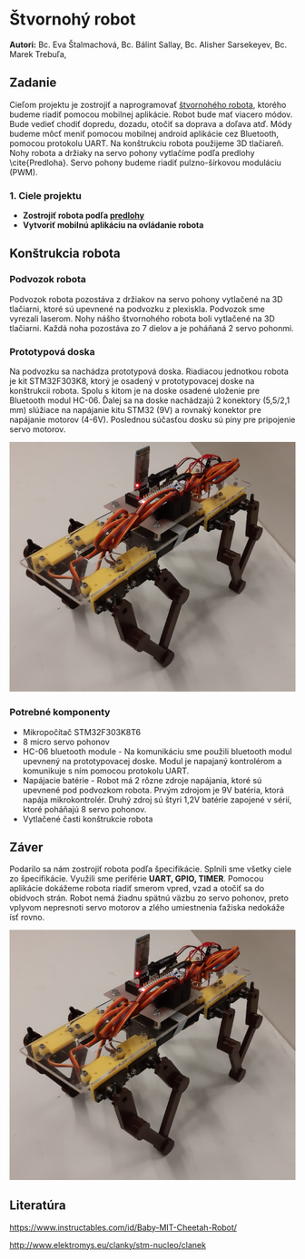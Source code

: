 # Štvornohý robot
__Autori:__ Bc. Eva Štalmachová, Bc. Bálint Sallay, Bc. Alisher Sarsekeyev, Bc. Marek Trebuľa,
 ## Zadanie

Cieľom projektu je zostrojiť a naprogramovať [štvornohého robota](https://www.youtube.com/watch?v=btEk4j-RCMY), ktorého budeme riadiť pomocou mobilnej aplikácie.
Robot bude mať viacero módov. Bude vedieť chodiť dopredu, dozadu, otočiť sa doprava a doľava atď. Módy budeme môcť
meniť pomocou mobilnej android aplikácie cez Bluetooth, pomocou protokolu UART. Na konštrukciu robota použijeme 3D
tlačiareň. Nohy robota a držiaky na servo pohony vytlačíme podľa predlohy \cite{Predloha}. Servo pohony budeme riadiť
pulzno-šírkovou moduláciu (PWM).

  ### 1. Ciele projektu
* __Zostrojiť robota podľa [predlohy](https://www.youtube.com/watch?v=btEk4j-RCMY)__
* __Vytvoriť mobilnú aplikáciu na ovládanie robota__

## Konštrukcia robota

### Podvozok robota

Podvozok robota pozostáva z držiakov na servo pohony vytlačené na 3D tlačiarni, ktoré sú upevnené na podvozku z plexiskla. Podvozok sme vyrezali laserom. Nohy nášho štvornohého robota boli vytlačené na 3D tlačiarni. Každá noha pozostáva zo 7 dielov  a je poháňaná 2 servo pohonmi.

### Prototypová doska

Na podvozku sa nachádza prototypová doska. Riadiacou jednotkou robota je kit STM32F303K8, ktorý je osadený v prototypovacej doske na konštrukcii robota. Spolu s kitom je na doske osadené uloženie pre Bluetooth modul HC-06. Ďalej sa na doske nachádzajú 2 konektory (5,5/2,1 mm) slúžiace na napájanie kitu STM32 (9V) a rovnaký konektor pre napájanie motorov (4-6V). Poslednou súčasťou dosku sú piny pre pripojenie servo motorov.

![Proto_doska](https://github.com/markotre/CheetahRobot/blob/develop/Pictures/20200119_200212.jpg "Prototypova doska")

### Potrebné komponenty
* Mikropočítač STM32F303K8T6
* 8 micro servo pohonov
* HC-06 bluetooth module - Na komunikáciu sme použili bluetooth modul upevnený na prototypovacej doske. Modul je napajaný kontrolérom a komunikuje s ním pomocou protokolu UART. 
* Napájacie batérie - Robot má 2 rôzne zdroje napájania, ktoré sú upevnené pod podvozkom robota. Prvým zdrojom je 9V batéria, ktorá napája mikrokontrolér. Druhý zdroj sú štyri 1,2V batérie zapojené v sérií, ktoré poháňajú 8 servo pohonov.
* Vytlačené časti konštrukcie robota

## Záver

Podarilo sa nám zostrojiť robota podľa špecifikácie. Splnili sme všetky ciele zo špecifikácie. Využili sme periférie __UART, GPIO, TIMER__. Pomocou aplikácie dokážeme robota riadiť smerom vpred, vzad a otočiť sa do obidvoch strán. Robot nemá žiadnu spätnú väzbu zo servo pohonov, preto vplyvom nepresnoti servo motorov a zlého umiestnenia ťažiska nedokáže ísť rovno.

![Vysledok](https://github.com/markotre/CheetahRobot/blob/develop/Pictures/20200119_200212.jpg "Vysledok - robot")



## Literatúra
https://www.instructables.com/id/Baby-MIT-Cheetah-Robot/

http://www.elektromys.eu/clanky/stm-nucleo/clanek
